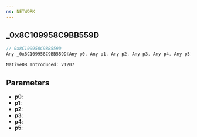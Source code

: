 ```yaml
---
ns: NETWORK
---
```

## _0x8C109958C9BB559D

```c
// 0x8C109958C9BB559D
Any _0x8C109958C9BB559D(Any p0, Any p1, Any p2, Any p3, Any p4, Any p5);
```

```
NativeDB Introduced: v1207
```

## Parameters
* **p0**:
* **p1**:
* **p2**:
* **p3**:
* **p4**:
* **p5**:
